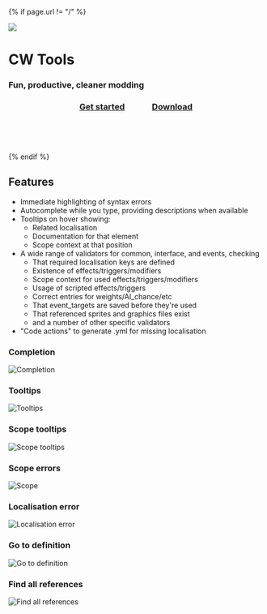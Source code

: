 {% if page.url != "/" %}
  <div class="landing_page_banner">
    <img src="./cwtools_logo.png" class="logo">
    <h1> CW Tools </h1>
    <h3> Fun, productive, cleaner modding </h3>
    <h3 align="center">
      <a href="https://herrx2000.github.io/cwtools-vscode/getting-started" class="Button highlighted" style="padding-right:50px">Get started</a>
      <a href="https://marketplace.visualstudio.com/items?itemName=tboby.cwtools-vscode" class="Button"  target="_blank">Download</a>
    </h3>
  </div>
  <div style="margin-top:80px">
  </div>
{% endif %}

## Features

* Immediate highlighting of syntax errors
* Autocomplete while you type, providing descriptions when available
* Tooltips on hover showing:
  * Related localisation
  * Documentation for that element
  * Scope context at that position
* A wide range of validators for common, interface, and events, checking
  * That required localisation keys are defined
  * Existence of effects/triggers/modifiers
  * Scope context for used effects/triggers/modifiers
  * Usage of scripted effects/triggers
  * Correct entries for weights/AI_chance/etc
  * That event\_targets are saved before they're used
  * That referenced sprites and graphics files exist
  * and a number of other specific validators
* "Code actions" to generate .yml for missing localisation

### Completion

![Completion](./completion.gif)

### Tooltips

![Tooltips](./tooltips.gif)

### Scope tooltips

![Scope tooltips](./scopetooltip.gif)

### Scope errors

![Scope ](./scopeerror.gif)

### Localisation error

![Localisation error](./localisationerror.gif)

### Go to definition

![Go to definition](./gotodef.gif)

### Find all references

![Find all references](./findallrefs.png)

